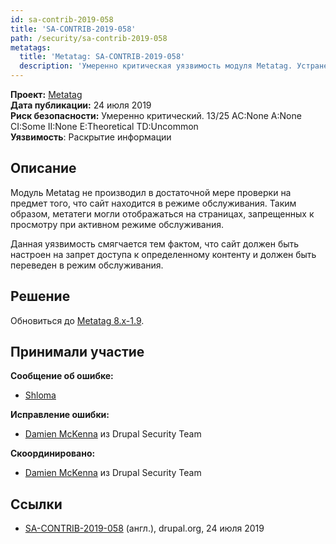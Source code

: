 ```yaml
---
id: sa-contrib-2019-058
title: 'SA-CONTRIB-2019-058'
path: /security/sa-contrib-2019-058
metatags:
  title: 'Metatag: SA-CONTRIB-2019-058'
  description: 'Умеренно критическая уязвимость модуля Metatag. Устранена в версии 8.x-1.9'
---
```


**Проект:** [Metatag](https://www.drupal.org/project/metatag)\
**Дата публикации:** 24 июля 2019\
**Риск безопасности:** Умеренно критический. 13/25 AC:None A:None CI:Some II:None E:Theoretical TD:Uncommon\
**Уязвимость**: Раскрытие информации

## Описание

Модуль Metatag не производил в достаточной мере проверки на предмет того, что сайт находится в режиме обслуживания. Таким образом, метатеги могли отображаться на страницах, запрещенных к просмотру при активном режиме обслуживания.

Данная уязвимость смягчается тем фактом, что сайт должен быть настроен на запрет доступа к определенному контенту и должен быть переведен в режим обслуживания.

## Решение

Обновиться до [Metatag 8.x-1.9](https://www.drupal.org/project/metatag/releases/8.x-1.9).

## Принимали участие

**Сообщение об ошибке:**

- [Shloma](https://www.drupal.org/user/2858019)

**Исправление ошибки:**

- [Damien McKenna](https://www.drupal.org/user/108450) из Drupal Security Team

**Скоординировано:**

- [Damien McKenna](https://www.drupal.org/user/108450) из Drupal Security Team

## Ссылки

- [SA-CONTRIB-2019-058](https://www.drupal.org/sa-contrib-2019-058) (англ.), drupal.org, 24 июля 2019
